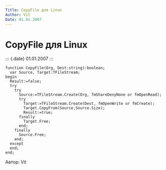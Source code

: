 ```yaml
---
Title: CopyFile для Linux
Author: Vit
Date: 01.01.2007
---
```



CopyFile для Linux
==================

::: {.date}
01.01.2007
:::

    function CopyFile(Org, Dest:string):boolean;
      var Source, Target:TFileStream;
    begin
      Result:=false;
      try
        try
          Source:=TFileStream.Create(Org, fmShareDenyNone or fmOpenRead);
          try
            Target:=TFileStream.Create(Dest, fmOpenWrite or fmCreate);
            Target.CopyFrom(Source,Source.Size);
            Result:=true;
          finally
            Target.Free;
          end;
        finally
          Source.Free;
        end;
      except
      end;
    end;

Автор: Vit

